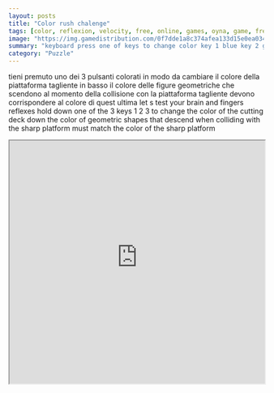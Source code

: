 ```yaml
---
layout: posts
title: "Color rush chalenge"
tags: [color, reflexion, velocity, free, online, games, oyna, game, free, games, play, play, games]
image: "https://img.gamedistribution.com/0f7dde1a8c374afea133d15e0ea034d0.jpg"
summary: "keyboard press one of keys to change color key 1 blue key 2 green key 3 pink  free online games oyna game free games play play games"
category: "Puzzle"
---
```


tieni premuto uno dei 3 pulsanti colorati in modo da cambiare il colore della piattaforma tagliente in basso il colore delle figure geometriche che scendono al momento della collisione con la piattaforma tagliente devono corrispondere al colore di quest ultima let s test your brain and fingers reflexes hold down one of the 3 keys 1 2 3 to change the color of the cutting deck down the color of geometric shapes that descend when colliding with the sharp platform must match the color of the sharp platform

<iframe width="100%" height="480px;" src="https://html5.gamedistribution.com/0f7dde1a8c374afea133d15e0ea034d0/"></iframe>